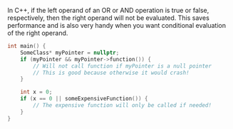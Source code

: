 In C++, if the left operand of an OR or AND operation is true or false, respectively, then the right operand will not be evaluated. This saves performance and is also very handy when you want conditional evaluation of the right operand.
```c++
int main() {
	SomeClass* myPointer = nullptr;
	if (myPointer && myPointer->function()) {
		// Will not call function if myPointer is a null pointer
		// This is good because otherwise it would crash!
	}

	int x = 0;
	if (x == 0 || someExpensiveFunction()) {
		// The expensive function will only be called if needed!
	}
}
```